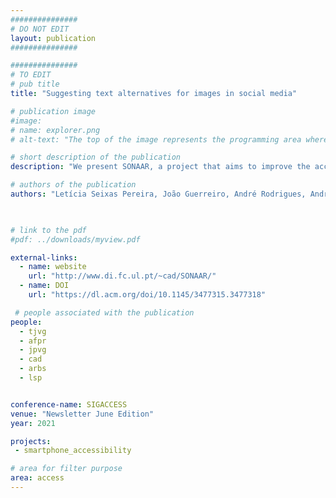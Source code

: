 ```yaml
---
###############
# DO NOT EDIT
layout: publication
###############

###############
# TO EDIT
# pub title
title: "Suggesting text alternatives for images in social media"

# publication image
#image:
# name: explorer.png
# alt-text: "The top of the image represents the programming area where the user has a box with tangible blocks, the PC, a webcam and builds the sequence of instructions. The child says the word start so that the instructions are executed. The bottom of the image represents the execution area where another user has the Dash robot with audio feedback, a checkered map with tactile references in all lines, and a box with various obstacles." # provide a short description for the image #a11y

# short description of the publication
description: "We present SONAAR, a project that aims to improve the accessibility of user-generated content on social networks. Our approach is to support the authoring and consumption of accessible social media content. Our prototypes currently focus on Twitter and Facebook and are available as an Android application and as a Chrome extension."

# authors of the publication
authors: "Letícia Seixas Pereira, João Guerreiro, André Rodrigues, André Santos, João Vicente, José Coelho, Tiago Guerreiro, Carlos Duarte"

 

# link to the pdf
#pdf: ../downloads/myview.pdf

external-links:
  - name: website
    url: "http://www.di.fc.ul.pt/~cad/SONAAR/"
  - name: DOI
    url: "https://dl.acm.org/doi/10.1145/3477315.3477318"

 # people associated with the publication
people:
  - tjvg
  - afpr
  - jpvg
  - cad
  - arbs
  - lsp


conference-name: SIGACCESS
venue: "Newsletter June Edition"
year: 2021

projects:
 - smartphone_accessibility

# area for filter purpose
area: access
---
```

